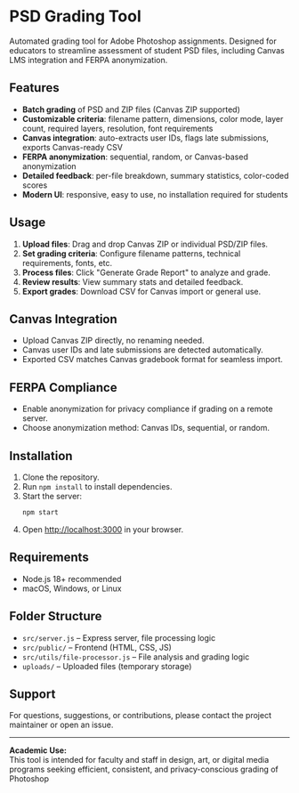 # PSD Grading Tool

Automated grading tool for Adobe Photoshop assignments. Designed for educators to streamline assessment of student PSD files, including Canvas LMS integration and FERPA anonymization.

## Features

- **Batch grading** of PSD and ZIP files (Canvas ZIP supported)
- **Customizable criteria**: filename pattern, dimensions, color mode, layer count, required layers, resolution, font requirements
- **Canvas integration**: auto-extracts user IDs, flags late submissions, exports Canvas-ready CSV
- **FERPA anonymization**: sequential, random, or Canvas-based anonymization
- **Detailed feedback**: per-file breakdown, summary statistics, color-coded scores
- **Modern UI**: responsive, easy to use, no installation required for students

## Usage

1. **Upload files**: Drag and drop Canvas ZIP or individual PSD/ZIP files.
2. **Set grading criteria**: Configure filename patterns, technical requirements, fonts, etc.
3. **Process files**: Click "Generate Grade Report" to analyze and grade.
4. **Review results**: View summary stats and detailed feedback.
5. **Export grades**: Download CSV for Canvas import or general use.

## Canvas Integration

- Upload Canvas ZIP directly, no renaming needed.
- Canvas user IDs and late submissions are detected automatically.
- Exported CSV matches Canvas gradebook format for seamless import.

## FERPA Compliance

- Enable anonymization for privacy compliance if grading on a remote server.
- Choose anonymization method: Canvas IDs, sequential, or random.

## Installation

1. Clone the repository.
2. Run `npm install` to install dependencies.
3. Start the server:
   ```sh
   npm start
   ```
4. Open [http://localhost:3000](http://localhost:3000) in your browser.

## Requirements

- Node.js 18+ recommended
- macOS, Windows, or Linux

## Folder Structure

- `src/server.js` – Express server, file processing logic
- `src/public/` – Frontend (HTML, CSS, JS)
- `src/utils/file-processor.js` – File analysis and grading logic
- `uploads/` – Uploaded files (temporary storage)

## Support

For questions, suggestions, or contributions, please contact the project maintainer or open an issue.

---

**Academic Use:**  
This tool is intended for faculty and staff in design, art, or digital media programs seeking efficient, consistent, and privacy-conscious grading of Photoshop

